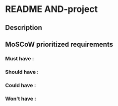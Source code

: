 # README AND-project

## Description

## MoSCoW prioritized requirements
### Must have :
### Should have :
### Could have :
### Won't have :
